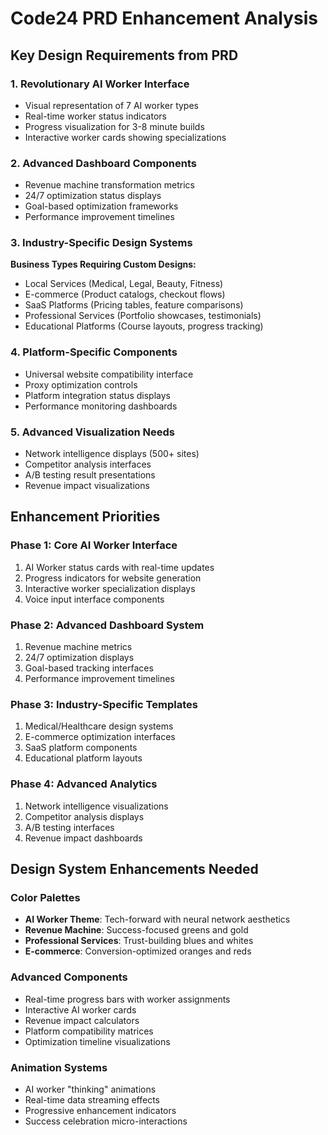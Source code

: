 # Code24 PRD Enhancement Analysis

## Key Design Requirements from PRD

### 1. **Revolutionary AI Worker Interface**
- Visual representation of 7 AI worker types
- Real-time worker status indicators
- Progress visualization for 3-8 minute builds
- Interactive worker cards showing specializations

### 2. **Advanced Dashboard Components**
- Revenue machine transformation metrics
- 24/7 optimization status displays
- Goal-based optimization frameworks
- Performance improvement timelines

### 3. **Industry-Specific Design Systems**
**Business Types Requiring Custom Designs:**
- Local Services (Medical, Legal, Beauty, Fitness)
- E-commerce (Product catalogs, checkout flows)
- SaaS Platforms (Pricing tables, feature comparisons)
- Professional Services (Portfolio showcases, testimonials)
- Educational Platforms (Course layouts, progress tracking)

### 4. **Platform-Specific Components**
- Universal website compatibility interface
- Proxy optimization controls
- Platform integration status displays
- Performance monitoring dashboards

### 5. **Advanced Visualization Needs**
- Network intelligence displays (500+ sites)
- Competitor analysis interfaces
- A/B testing result presentations
- Revenue impact visualizations

## Enhancement Priorities

### Phase 1: Core AI Worker Interface
1. AI Worker status cards with real-time updates
2. Progress indicators for website generation
3. Interactive worker specialization displays
4. Voice input interface components

### Phase 2: Advanced Dashboard System
1. Revenue machine metrics
2. 24/7 optimization displays
3. Goal-based tracking interfaces
4. Performance improvement timelines

### Phase 3: Industry-Specific Templates
1. Medical/Healthcare design systems
2. E-commerce optimization interfaces
3. SaaS platform components
4. Educational platform layouts

### Phase 4: Advanced Analytics
1. Network intelligence visualizations
2. Competitor analysis displays
3. A/B testing interfaces
4. Revenue impact dashboards

## Design System Enhancements Needed

### Color Palettes
- **AI Worker Theme**: Tech-forward with neural network aesthetics
- **Revenue Machine**: Success-focused greens and gold
- **Professional Services**: Trust-building blues and whites
- **E-commerce**: Conversion-optimized oranges and reds

### Advanced Components
- Real-time progress bars with worker assignments
- Interactive AI worker cards
- Revenue impact calculators
- Platform compatibility matrices
- Optimization timeline visualizations

### Animation Systems
- AI worker "thinking" animations
- Real-time data streaming effects
- Progressive enhancement indicators
- Success celebration micro-interactions